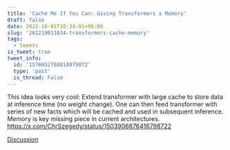 ```yaml
---
title: 'Cache Me If You Can: Giving Transformers a Memory'
draft: false
date: 2022-10-01T10:34:01+00:00
slug: '202210011034-transformers-cache-memory'
tags:
  - tweets
is_tweet: true
tweet_info:
  id: '1576052788814979072'
  type: 'post'
  is_thread: False
---
```




This idea looks very cool: Extend transformer with large cache to store data at inference time (no weight change). One can then feed transformer with series of new facts which will be cached and used in subsequent inference. Memory is key missing piece in current architectures. <https://x.com/ChrSzegedy/status/1503906876416798722>

[Discussion](https://x.com/sytelus/status/1576052788814979072)
